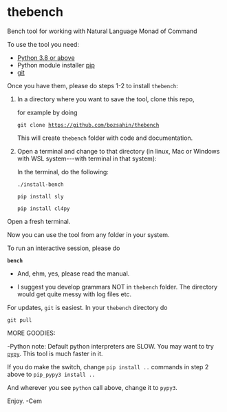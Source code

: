 # thebench
Bench tool for working with Natural Language Monad of Command


To use the tool you need:

- <a href="https://www.python.org/">Python 3.8  or above</a>
- Python module installer <a href="https://pypi.org/project/pip/">pip</a>
- <a href="https://git-scm.com/downloads">git</a>

Once you have them, please do steps 1-2 to install <code>thebench</code>:

1. In a directory where you want to save the tool, clone this repo,

   for example by doing 

   <code>git clone https://github.com/bozsahin/thebench</code>

   This will create <code>thebench</code> folder with code and documentation.

2. Open a terminal  and change to that directory
   (in linux, Mac or Windows with WSL system---with terminal in that system):

   In the terminal, do  the following:

   <code>./install-bench</code>

   <code>pip install sly</code>

   <code>pip install cl4py</code>

Open a fresh terminal.

Now you can use the tool from any folder in your system. 

To run an interactive session, please do

   <code><b>bench</b></code>

- And, ehm, yes, please read the manual.

- I suggest you develop grammars NOT in <code>thebench</code> folder.  The directory would get quite messy with log files etc.

For updates, <code>git</code> is easiest.  In your <code>thebench</code> directory do

   <code>git pull</code>


MORE GOODIES:

-Python note: Default python interpreters are SLOW. You may want to try <code><a href="https://pypy.org">pypy</a></code>.
This tool is much faster in it.
 
If you do make the switch, change <code>pip install ..</code> commands in step 2 above
to <code>pip_pypy3 install ..</code>


  And wherever you see <code>python</code> call above, change it to <code>pypy3</code>.

Enjoy.
-Cem
